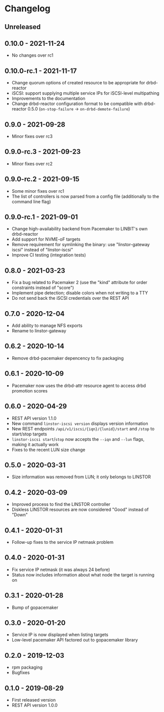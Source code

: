 # Changelog

## Unreleased

## 0.10.0 - 2021-11-24

* No changes over rc1

## 0.10.0-rc.1 - 2021-11-17

* Change quorum options of created resource to be appropriate for drbd-reactor
* iSCSI: support supplying multiple service IPs for iSCSI-level multipathing
* Improvements to the documentation
* Change drbd-reactor configuration format to be compatible with drbd-reactor 0.5.0 (`on-stop-failure` ->
  `on-drbd-demote-failure`)

## 0.9.0 - 2021-09-28

* Minor fixes over rc3

## 0.9.0-rc.3 - 2021-09-23

* Minor fixes over rc2

## 0.9.0-rc.2 - 2021-09-15

* Some minor fixes over rc1
* The list of controllers is now parsed from a config file (additionally to the command line flag)

## 0.9.0-rc.1 - 2021-09-01

* Change high-availability backend from Pacemaker to LINBIT's own drbd-reactor
* Add support for NVME-oF targets
* Remove requirement for symlinking the binary: use "linstor-gateway iscsi" instead of "linstor-iscsi"
* Improve CI testing (integration tests)

## 0.8.0 - 2021-03-23

* Fix a bug related to Pacemaker 2 (use the "kind" attribute for order constraints instead of "score")
* Implement pipe detection; disable colors when not writing to a TTY
* Do not send back the iSCSI credentials over the REST API

## 0.7.0 - 2020-12-04

* Add ability to manage NFS exports
* Rename to linstor-gateway

## 0.6.2 - 2020-10-14

* Remove drbd-pacemaker depencency to fix packaging

## 0.6.1 - 2020-10-09

* Pacemaker now uses the drbd-attr resource agent to access drbd promotion scores

## 0.6.0 - 2020-04-29

* REST API version 1.1.0
* New command `linstor-iscsi version` displays version information
* New REST endpoints `/api/v1/iscsi/{iqn}/{lunid}/start` and `/stop` to start/stop targets
* `linstor-iscsi start`/`stop` now accepts the `--iqn` and `--lun` flags, making it actually work
* Fixes to the recent LUN size change

## 0.5.0 - 2020-03-31

* Size information was removed from LUN; it only belongs to LINSTOR

## 0.4.2 - 2020-03-09

* Improved process to find the LINSTOR controller
* Diskless LINSTOR resources are now considered "Good" instead of "Down"

## 0.4.1 - 2020-01-31

* Follow-up fixes to the service IP netmask problem

## 0.4.0 - 2020-01-31

* Fix service IP netmask (it was always 24 before)
* Status now includes information about what node the target is running on

## 0.3.1 - 2020-01-28

* Bump of gopacemaker

## 0.3.0 - 2020-01-20

* Service IP is now displayed when listing targets
* Low-level pacemaker API factored out to gopacemaker library

## 0.2.0 - 2019-12-03

* rpm packaging
* Bugfixes

## 0.1.0 - 2019-08-29

* First released version
* REST API version 1.0.0
